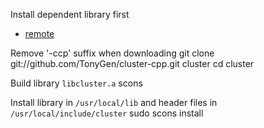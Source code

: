 Install dependent library first
- [remote](https://github.com/TonyGen/remote-cpp)

Remove '-ccp' suffix when downloading
	git clone git://github.com/TonyGen/cluster-cpp.git cluster
	cd cluster

Build library `libcluster.a`
	scons

Install library in `/usr/local/lib` and header files in `/usr/local/include/cluster`
	sudo scons install
